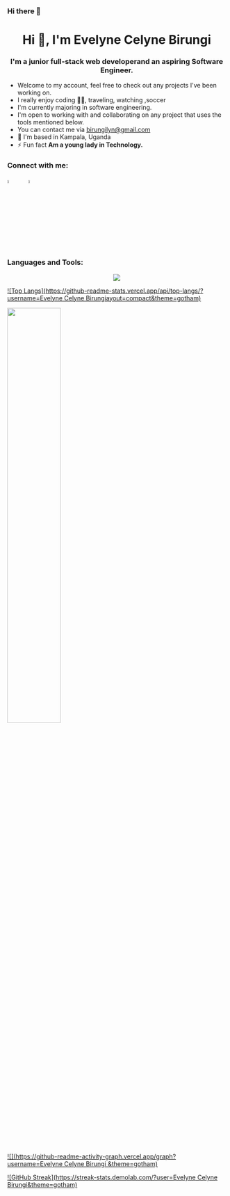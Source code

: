 ### Hi there 👋

<h1 align="center">Hi 👋, I'm Evelyne Celyne Birungi</h1>
<h3 align="center">I'm a junior full-stack web developerand an aspiring Software Engineer.</h3>  


- Welcome to my account, feel free to check out any projects I've been working on.
- I really enjoy coding 👩‍💻, traveling, watching ,soccer 
- I'm currently majoring in software engineering.
- I'm open to working with and collaborating on any project that uses the tools mentioned below.
- You can contact me via birungilyn@gmail.com
- 📍 I'm based in   Kampala, Uganda
- ⚡ Fun fact **Am a young lady in Technology.**

<h3 align="left">Connect with me:</h3>
<p align="left">
<a href="https://www.linkedin.com/in/evelyne-celyne-birungi-7b3178164?lipi=urn%3Ali%3Apage%3Ad_flagship3_profile_view_base_contact_details%3B5wD7ehDkTxySlsmwDhyhFQ%3D%3D"><img src="https://cdn.jsdelivr.net/gh/devicons/devicon/icons/linkedin/linkedin-original.svg" width="4%" height="4%"/></a>
&#8287;&#8287;&#8287;&#8287;&#8287;
<a href="mailto:birungilyn@gmail.com"><img src="https://www.vectorlogo.zone/logos/gmail/gmail-tile.svg" width="4%" height="4%"/></a>&#8287;&#8287;&#8287;&#8287;&#8287;
</p>

<h3 align="left">Languages and Tools:</h3>
<p align="center">
  <a href="https://github.com/CELYNEBIRUNGI">
    <img src="https://skillicons.dev/icons?i=html,css,bootstrap,js,webpack,react,rails,git,figma," />
  </a>
</p>


[![Top Langs](https://github-readme-stats.vercel.app/api/top-langs/?username=Evelyne Celyne Birungiayout=compact&theme=gotham)](https://github.com/anuraghazra/github-readme-stats)

<img src="https://github-readme-stats.vercel.app/api?username= Evelyne Celyne Birungi&show_icons=true&count_private=true&theme=gotham" width="49.5%"/>

[![](https://github-readme-activity-graph.vercel.app/graph?username=Evelyne Celyne Birungi &theme=gotham)](https://github.com/AbelG101/github-readme-activity-graph)

[![GitHub Streak](https://streak-stats.demolab.com/?user=Evelyne Celyne Birungi&theme=gotham)](https://git.io/streak-stats)



